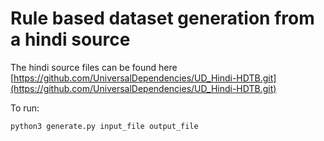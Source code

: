 # Rule based dataset generation from a hindi source

The hindi source files can be found here [https://github.com/UniversalDependencies/UD_Hindi-HDTB.git](https://github.com/UniversalDependencies/UD_Hindi-HDTB.git)

To run:
```
python3 generate.py input_file output_file
```